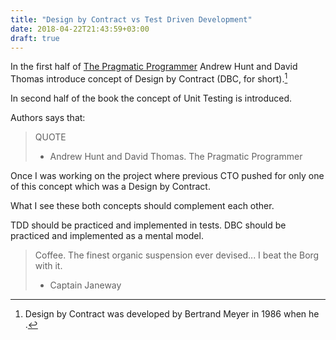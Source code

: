 ```yaml
---
title: "Design by Contract vs Test Driven Development"
date: 2018-04-22T21:43:59+03:00
draft: true
---
```


In the first half of [The Pragmatic Programmer](https://pragprog.com/book/tpp/the-pragmatic-programmer) Andrew Hunt and David Thomas introduce concept of Design by Contract (DBC, for short).[^1]

In second half of the book the concept of Unit Testing is introduced.

Authors says that:
> QUOTE
> - Andrew Hunt and David Thomas. The Pragmatic Programmer

Once I was working on the project where previous CTO pushed for only one of this concept which was a Design by Contract.

What I see these both concepts should complement each other.

TDD should be practiced and implemented in tests.
DBC should be practiced and implemented as a mental model.


> Coffee. The finest organic suspension ever devised... I beat the Borg with it.
> - Captain Janeway


[^1]: Design by Contract was developed by Bertrand Meyer in 1986 when he .
